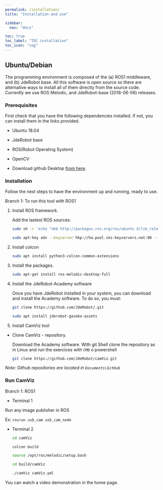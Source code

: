 ```yaml
---
permalink: /installation/
title: "Installation and use"

sidebar:
  nav: "docs"

toc: true
toc_label: "TOC installation"
toc_icon: "cog"
---
```




## Ubuntu/Debian

The programming environment is composed of the (a) ROS1 middleware, and (b) JdeRobot base. All this software is open source so there are alternative ways to install all of them directly from the source code. Currently we use ROS Melodic,  and JdeRobot-base (2018-06-06) releases.

### Prerequisites

First check that you have the following dependencies installed. If not, you can install them in the links provided.

- Ubuntu 18.04 

- JdeRobot base 

- ROS(Robot Operating System)

- OpenCV

- Download github Desktop <a href="https://desktop.github.com" target="_blank">from here</a>.



### Installation
Follow the next steps to have the environment up and running, ready to use.

Branch 1: To run this tool with ROS1 

1. Install ROS framework.

    Add the lastest ROS sources:

    ```bash
    sudo sh -c 'echo "deb http://packages.ros.org/ros/ubuntu $(lsb_release -sc) main" > /etc/apt/sources.list.d/ros-latest.list'
    ```

    ```bash
    sudo apt-key adv --keyserver hkp://ha.pool.sks-keyservers.net:80 --recv-key 421C365BD9FF1F717815A3895523BAEEB01FA116
    ```
    
2. Install colcon

    ```bash
    sudo apt install python3-colcon-common-extensions
    ```

3. Install the packages.

    ```bash
    sudo apt-get install ros-melodic-desktop-full
    ```

4. Install the JdeRobot-Academy software

    Once you have JdeRobot installed in your system, you can download and install the Academy software. To do so, you must:

    ```bash
    git clone https://github.com/JdeRobot/.git

    sudo apt install jderobot-gazebo-assets

    ```

5. Install CamViz tool

- Clone CamViz - repository.

    Download the Academy software. With git Shell clone the repository as in Linux and run the exercices with `CMD` o powershell

    ```bash
    git clone https://github.com/JdeRobot/camViz.git
    ```

_Note: Github repositories are located in `Documents\GitHub`_


### Run CamViz

Branch 1: ROS1

- Terminal 1

Run any image publisher in ROS

Ex: ```rosrun usb_cam usb_cam_node```

- Terminal 2

    ```bash
    cd camViz
    ```
    ```bash
    colcon build
    ```
    ```bash
    source /opt/ros/melodic/setup.bash
    ```
    ```bash
    cd build/camViz 

    ./camViz camViz.yml
    ```

You can watch a video demonstration in the home page.
